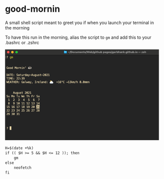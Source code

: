 # good-mornin
A small shell script meant to greet you if when you launch your terminal in the morning

To have this run in the morning, alias the script to `gm` and add this to your .bashrc or .zshrc

![screenshot of project in terminal](https://github.com/GarbhanK/good-mornin/blob/main/term.png?raw=true)

```Shell
H=$(date +%k)
if (( $H >= 5 && $H <= 12 )); then 
    gm 
else
    neofetch
fi
```
